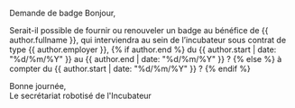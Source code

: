 Demande de badge
Bonjour,

Serait-il possible de fournir ou renouveler un badge au bénéfice de {{ author.fullname }},
qui interviendra au sein de l’incubateur sous contrat de type {{ author.employer }},
{% if author.end %}
du {{ author.start | date: "%d/%m/%Y" }} au {{ author.end | date: "%d/%m/%Y" }} ?
{% else %}
à compter du {{ author.start | date: "%d/%m/%Y" }} ?
{% endif %}

Bonne journée,  
Le secrétariat robotisé de l'Incubateur
